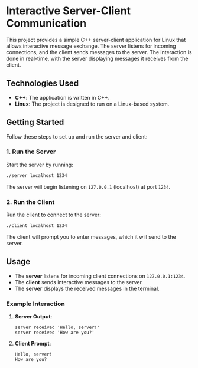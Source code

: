 # Interactive Server-Client Communication

This project provides a simple C++ server-client application for Linux that allows interactive message exchange. The server listens for incoming connections, and the client sends messages to the server. The interaction is done in real-time, with the server displaying messages it receives from the client.

## Technologies Used

- **C++**: The application is written in C++.
- **Linux**: The project is designed to run on a Linux-based system.

## Getting Started

Follow these steps to set up and run the server and client:

### 1. Run the Server

Start the server by running:

```bash
./server localhost 1234
```

The server will begin listening on `127.0.0.1` (localhost) at port `1234`.

### 2. Run the Client

Run the client to connect to the server:

```bash
./client localhost 1234
```

The client will prompt you to enter messages, which it will send to the server.

## Usage

- The **server** listens for incoming client connections on `127.0.0.1:1234`.
- The **client** sends interactive messages to the server.
- The **server** displays the received messages in the terminal.

### Example Interaction

1. **Server Output**:

   ```
   server received 'Hello, server!'
   server received 'How are you?'
   ```

2. **Client Prompt**:

   ```
   Hello, server!
   How are you?
   ```

